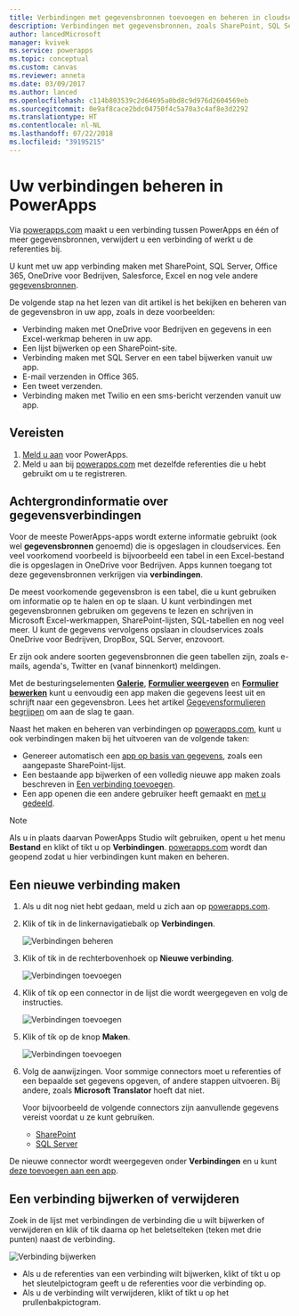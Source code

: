 ```yaml
---
title: Verbindingen met gegevensbronnen toevoegen en beheren in cloudservices | Microsoft Docs
description: Verbindingen met gegevensbronnen, zoals SharePoint, SQL Server, OneDrive voor Bedrijven, Salesforce en Office 365 toevoegen, verwijderen en bijwerken
author: lancedMicrosoft
manager: kvivek
ms.service: powerapps
ms.topic: conceptual
ms.custom: canvas
ms.reviewer: anneta
ms.date: 03/09/2017
ms.author: lanced
ms.openlocfilehash: c114b803539c2d64695a0bd8c9d976d2604569eb
ms.sourcegitcommit: 0e9af8cace2bdc04750f4c5a70a3c4af8e3d2292
ms.translationtype: HT
ms.contentlocale: nl-NL
ms.lasthandoff: 07/22/2018
ms.locfileid: "39195215"
---
```

# <a name="manage-your-connections-in-powerapps"></a>Uw verbindingen beheren in PowerApps
Via [powerapps.com](https://web.powerapps.com?utm_source=padocs&utm_medium=linkinadoc&utm_campaign=referralsfromdoc) maakt u een verbinding tussen PowerApps en één of meer gegevensbronnen, verwijdert u een verbinding of werkt u de referenties bij.

U kunt met uw app verbinding maken met SharePoint, SQL Server, Office 365, OneDrive voor Bedrijven, Salesforce, Excel en nog vele andere [gegevensbronnen](connections-list.md).

De volgende stap na het lezen van dit artikel is het bekijken en beheren van de gegevensbron in uw app, zoals in deze voorbeelden:

* Verbinding maken met OneDrive voor Bedrijven en gegevens in een Excel-werkmap beheren in uw app.
* Een lijst bijwerken op een SharePoint-site.
* Verbinding maken met SQL Server en een tabel bijwerken vanuit uw app.
* E-mail verzenden in Office 365.
* Een tweet verzenden.
* Verbinding maken met Twilio en een sms-bericht verzenden vanuit uw app.

## <a name="prerequisites"></a>Vereisten
1. [Meld u aan](../signup-for-powerapps.md) voor PowerApps.
2. Meld u aan bij [powerapps.com](https://web.powerapps.com?utm_source=padocs&utm_medium=linkinadoc&utm_campaign=referralsfromdoc) met dezelfde referenties die u hebt gebruikt om u te registreren.

## <a name="background-on-data-connections"></a>Achtergrondinformatie over gegevensverbindingen
Voor de meeste PowerApps-apps wordt externe informatie gebruikt (ook wel **gegevensbronnen** genoemd) die is opgeslagen in cloudservices. Een veel voorkomend voorbeeld is bijvoorbeeld een tabel in een Excel-bestand die is opgeslagen in OneDrive voor Bedrijven. Apps kunnen toegang tot deze gegevensbronnen verkrijgen via **verbindingen**.

De meest voorkomende gegevensbron is een tabel, die u kunt gebruiken om informatie op te halen en op te slaan. U kunt verbindingen met gegevensbronnen gebruiken om gegevens te lezen en schrijven in Microsoft Excel-werkmappen, SharePoint-lijsten, SQL-tabellen en nog veel meer. U kunt de gegevens vervolgens opslaan in cloudservices zoals OneDrive voor Bedrijven, DropBox, SQL Server, enzovoort.

Er zijn ook andere soorten gegevensbronnen die geen tabellen zijn, zoals e-mails, agenda's, Twitter en (vanaf binnenkort) meldingen.

Met de besturingselementen **[Galerie](controls/control-gallery.md)**, **[Formulier weergeven](controls/control-form-detail.md)** en **[Formulier bewerken](controls/control-form-detail.md)** kunt u eenvoudig een app maken die gegevens leest uit en schrijft naar een gegevensbron. Lees het artikel [Gegevensformulieren begrijpen](working-with-forms.md) om aan de slag te gaan.

Naast het maken en beheren van verbindingen op [powerapps.com](https://web.powerapps.com?utm_source=padocs&utm_medium=linkinadoc&utm_campaign=referralsfromdoc), kunt u ook verbindingen maken bij het uitvoeren van de volgende taken:

* Genereer automatisch een [app op basis van gegevens](app-from-sharepoint.md), zoals een aangepaste SharePoint-lijst.
* Een bestaande app bijwerken of een volledig nieuwe app maken zoals beschreven in [Een verbinding toevoegen](add-data-connection.md).
* Een app openen die een andere gebruiker heeft gemaakt en [met u gedeeld](share-app.md).

> [!NOTE]
> Als u in plaats daarvan PowerApps Studio wilt gebruiken, opent u het menu **Bestand** en klikt of tikt u op **Verbindingen**. [powerapps.com](https://web.powerapps.com?utm_source=padocs&utm_medium=linkinadoc&utm_campaign=referralsfromdoc) wordt dan geopend zodat u hier verbindingen kunt maken en beheren.

## <a name="create-a-new-connection"></a>Een nieuwe verbinding maken
1. Als u dit nog niet hebt gedaan, meld u zich aan op [powerapps.com](https://web.powerapps.com?utm_source=padocs&utm_medium=linkinadoc&utm_campaign=referralsfromdoc).
2. Klik of tik in de linkernavigatiebalk op **Verbindingen**.
   
    ![Verbindingen beheren](./media/add-manage-connections/open-connections.png)
3. Klik of tik in de rechterbovenhoek op **Nieuwe verbinding**.
   
    ![Verbindingen toevoegen](./media/add-manage-connections/add-connection.png)
4. Klik of tik op een connector in de lijst die wordt weergegeven en volg de instructies.
   
   ![Verbindingen toevoegen](./media/add-manage-connections/choose-connection.png)
5. Klik of tik op de knop **Maken**.
   
   ![Verbindingen toevoegen](./media/add-manage-connections/create-connection.png)
6. Volg de aanwijzingen. Voor sommige connectors moet u referenties of een bepaalde set gegevens opgeven, of andere stappen uitvoeren. Bij andere, zoals **Microsoft Translator** hoeft dat niet.
   
   Voor bijvoorbeeld de volgende connectors zijn aanvullende gegevens vereist voordat u ze kunt gebruiken.
   
   * [SharePoint](connections/connection-sharepoint-online.md)
   * [SQL Server](connections/connection-azure-sqldatabase.md)

De nieuwe connector wordt weergegeven onder **Verbindingen** en u kunt [ deze toevoegen aan een app](add-data-connection.md).

## <a name="update-or-delete-a-connection"></a>Een verbinding bijwerken of verwijderen
Zoek in de lijst met verbindingen de verbinding die u wilt bijwerken of verwijderen en klik of tik daarna op het beletselteken (teken met drie punten) naast de verbinding.

![Verbinding bijwerken](./media/add-manage-connections/auth-or-delete.png)

* Als u de referenties van een verbinding wilt bijwerken, klikt of tikt u op het sleutelpictogram geeft u de referenties voor die verbinding op.
* Als u de verbinding wilt verwijderen, klikt of tikt u op het prullenbakpictogram.

